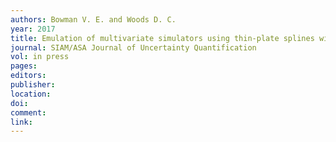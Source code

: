 ```yaml
---
authors: Bowman V. E. and Woods D. C. 
year: 2017 
title: Emulation of multivariate simulators using thin-plate splines with application to atmospheric dispersion 
journal: SIAM/ASA Journal of Uncertainty Quantification 
vol: in press 
pages: 
editors: 
publisher: 
location: 
doi: 
comment: 
link: 
---
```

 

